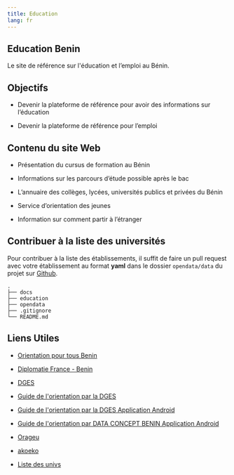 ```yaml
---
title: Education
lang: fr
---
```


## Education Benin

Le site de référence sur l'éducation et l’emploi au Bénin.

## Objectifs

* Devenir la plateforme de référence pour avoir des informations sur l’éducation

* Devenir la plateforme de référence pour l’emploi


## Contenu du site Web

* Présentation du cursus de formation au Bénin

* Informations sur les parcours d’étude possible après le bac 

* L’annuaire des collèges, lycées, universités publics et privées du Bénin

* Service d’orientation des jeunes

* Information sur comment partir à l’étranger

## Contribuer à la liste des universités

Pour contribuer à la liste des établissements, il suffit de faire un pull request avec votre établissement au format **yaml** dans le dossier `opendata/data` du projet sur [Github](https://github.com/sogloarcadius/education.benin).

```
.
├── docs
├── education
├── opendata
├── .gitignore
└── README.md
```

## Liens Utiles


* [Orientation pour tous Benin](http://optbenin.org/)

* [Diplomatie France - Benin](https://www.diplomatie.gouv.fr/IMG/pdf/benin_fiche_curie_-_es_sept_2016__cle85f164.pdf)

* [DGES](http://www.dgesbenin.bj/)

* [Guide de l'orientation par la DGES](http://www.dgesbenin.bj/images/ressources/Projet_Guide_orientation---2017vf14.02.2017.pdf)

* [Guide de l'orientation par la DGES Application Android](https://play.google.com/store/apps/details?id=bj.id.beninuniversites)

* [Guide de l'orientation par DATA CONCEPT BENIN Application Android](https://play.google.com/store/apps/developer?id=DATA+CONCEPT-BENIN)


* [Orageu](http://orageu.org/membres/)

* [akoeko](http://akoeko.com/schools/upi-onm)

* [Liste des univs](http://didierhoundenou.centerblog.net/6463427-delivrance-des-licences-et-masters-au-benin)